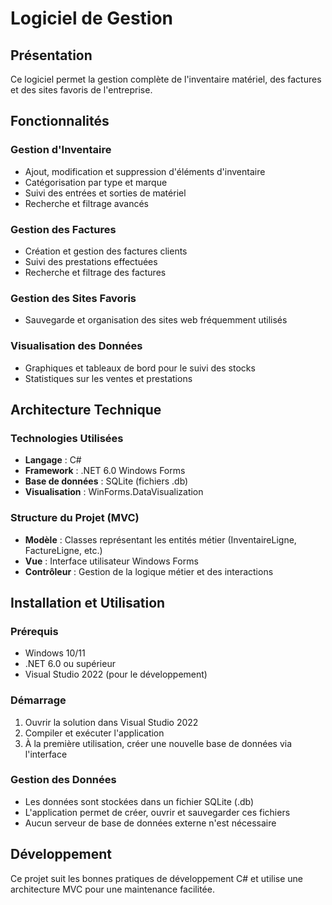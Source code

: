 # Logiciel de Gestion 

## Présentation

Ce logiciel permet la gestion complète de l'inventaire matériel, des factures et des sites favoris de l'entreprise.

## Fonctionnalités

### Gestion d'Inventaire

- Ajout, modification et suppression d'éléments d'inventaire
- Catégorisation par type et marque
- Suivi des entrées et sorties de matériel
- Recherche et filtrage avancés

### Gestion des Factures

- Création et gestion des factures clients
- Suivi des prestations effectuées
- Recherche et filtrage des factures

### Gestion des Sites Favoris

- Sauvegarde et organisation des sites web fréquemment utilisés

### Visualisation des Données

- Graphiques et tableaux de bord pour le suivi des stocks
- Statistiques sur les ventes et prestations

## Architecture Technique

### Technologies Utilisées

- **Langage** : C#
- **Framework** : .NET 6.0 Windows Forms
- **Base de données** : SQLite (fichiers .db)
- **Visualisation** : WinForms.DataVisualization

### Structure du Projet (MVC)

- **Modèle** : Classes représentant les entités métier (InventaireLigne, FactureLigne, etc.)
- **Vue** : Interface utilisateur Windows Forms
- **Contrôleur** : Gestion de la logique métier et des interactions

## Installation et Utilisation

### Prérequis

- Windows 10/11
- .NET 6.0 ou supérieur
- Visual Studio 2022 (pour le développement)

### Démarrage

1. Ouvrir la solution dans Visual Studio 2022
2. Compiler et exécuter l'application
3. À la première utilisation, créer une nouvelle base de données via l'interface

### Gestion des Données

- Les données sont stockées dans un fichier SQLite (.db)
- L'application permet de créer, ouvrir et sauvegarder ces fichiers
- Aucun serveur de base de données externe n'est nécessaire

## Développement

Ce projet suit les bonnes pratiques de développement C# et utilise une architecture MVC pour une maintenance facilitée.
